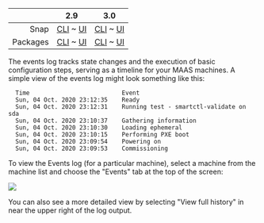||2.9|3.0|
|-----:|:-----:|:-----:|
Snap|[CLI](/t/event-logs-snap-2-9-cli/3386) ~ [UI](/t/event-logs-snap-2-9-ui/3387)|[CLI](/t/event-logs-snap-3-0-cli/3925) ~ [UI](/t/event-logs-snap-3-0-ui/3926)|
Packages|[CLI](/t/event-logs-deb-2-9-cli/3393) ~ [UI](/t/event-logs-deb-2-9-ui/3392)|[CLI](/t/event-logs-deb-3-0-cli/3927) ~ [UI](/t/event-logs-deb-3-0-ui/3928)|

The events log tracks state changes and the execution of basic configuration steps, serving as a timeline for your MAAS machines.  A simple view of the events log might look something like this:

```
  Time 	                        Event
  Sun, 04 Oct. 2020 23:12:35 	Ready
  Sun, 04 Oct. 2020 23:12:31 	Running test - smartctl-validate on sda
  Sun, 04 Oct. 2020 23:10:37 	Gathering information
  Sun, 04 Oct. 2020 23:10:30 	Loading ephemeral
  Sun, 04 Oct. 2020 23:10:15 	Performing PXE boot
  Sun, 04 Oct. 2020 23:09:54 	Powering on
  Sun, 04 Oct. 2020 23:09:53 	Commissioning
```

To view the Events log (for a particular machine), select a machine from the machine list and choose the "Events" tab at the top of the screen:

<a href="https://discourse.maas.io/uploads/default/original/1X/45ad4b968f85ef38e875e6df03d9f832fc7d4743.png" target = "_blank"><img  src="https://discourse.maas.io/uploads/default/original/1X/45ad4b968f85ef38e875e6df03d9f832fc7d4743.png"></a>

You can also see a more detailed view by selecting "View full history" in near the upper right of the log output.

<!--   snap-2-9-cli   deb-2-9-cli snap-3-0-cli deb-3-0-cli 
To view the raw Events log, enter the following command:

```
maas $PROFILE events query
```

You can tabulate the results, sorted by machine, with the following command:

```
maas admin events query | jq -r '(["HOSTNAME","TIMESTAMP","TYPE","DESCRIPTION"] | (., map(length*"-"))),
(.events[] | [.hostname, .created, .type, .description // "-"]) | @tsv' | column -t -s $'\t'
  snap-2-9-cli   deb-2-9-cli snap-3-0-cli deb-3-0-cli  -->